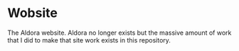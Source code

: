 # Wobsite
The Aldora website. 
Aldora no longer exists but the massive amount of work that I did to make that site work exists in this repository. 

